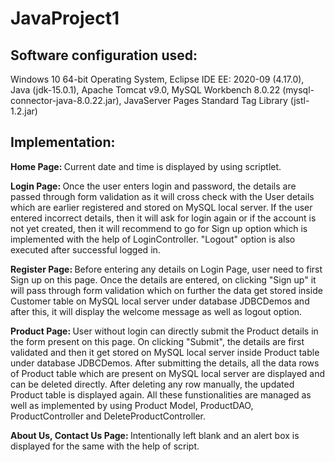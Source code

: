 # JavaProject1

Software configuration used:
-------------------------------------------------------------------------------------------------------
Windows 10 64-bit Operating System, 
Eclipse IDE EE: 2020-09 (4.17.0), 
Java (jdk-15.0.1), 
Apache Tomcat v9.0, 
MySQL Workbench 8.0.22 (mysql-connector-java-8.0.22.jar), 
JavaServer Pages Standard Tag Library (jstl-1.2.jar)



Implementation:
-------------------------------------------------------------------------------------------------------
<b>Home Page: </b>
Current date and time is displayed by using scriptlet.

<b>Login Page: </b>
Once the user enters login and password, the details are passed through form validation as it will cross check with the User details which are earlier registered and stored on MySQL local server. If the user entered incorrect details, then it will ask for login again or if the account is not yet created, then it will recommend to go for Sign up option which is implemented with the help of LoginController. "Logout" option is also executed after successful logged in.

<b>Register Page: </b>
Before entering any details on Login Page, user need to first Sign up on this page. Once the details are entered, on clicking "Sign up" it will pass through form validation which on further the data get stored inside Customer table on MySQL local server under database JDBCDemos and after this, it will display the welcome message as well as logout option.

<b>Product Page: </b>
User without login can directly submit the Product details in the form present on this page. On clicking "Submit", the details are first validated and then it get stored on MySQL local server inside Product table under database JDBCDemos. After submitting the details, all the data rows of Product table which are present on MySQL local server are displayed and can be deleted directly. After deleting any row manually, the updated Product table is displayed again. All these funstionalities are managed as well as implemented by using Product Model, ProductDAO, ProductController and DeleteProductController.

<b>About Us, Contact Us Page: </b>
Intentionally left blank and an alert box is displayed for the same with the help of script.
